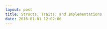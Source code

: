 ```yaml
---
layout: post
title: Structs, Traits, and Implementations
date: 2016-01-01 12:02:00
---
```


<!--more-->
